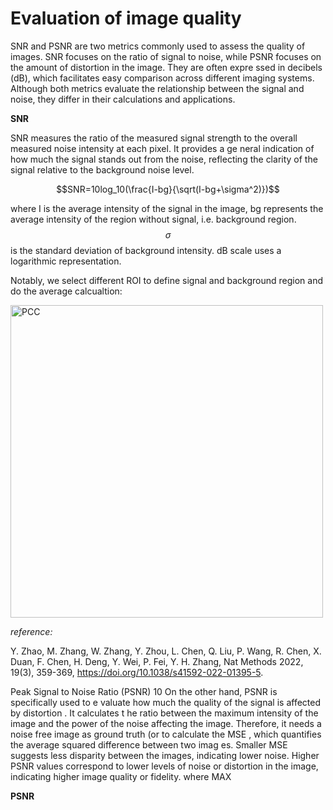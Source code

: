 # Evaluation of image quality

SNR and PSNR are two metrics commonly used to assess the quality of images. SNR focuses on the ratio of signal to noise, while PSNR focuses on the amount of distortion in the image. They are often expre ssed in decibels (dB), which facilitates easy comparison across different imaging systems. Although both metrics evaluate the relationship between the signal and noise, they differ in their calculations and applications.

**SNR**

SNR measures the ratio of the measured signal strength to the overall measured noise intensity at each pixel. It provides a ge neral indication of how much the signal stands out from the noise, reflecting the clarity of the signal relative to the background noise level.

$$SNR=10log_10(\frac{I-bg}{\sqrt(I-bg+\sigma^2)})$$

where I is the average intensity of the signal in the image, bg represents the average intensity of the region without signal, i.e. background region. $$\sigma$$ is the standard deviation of background intensity. dB scale uses a logarithmic representation.

Notably, we select different ROI to define signal and background region and do the average calcualtion:

<img src="img/SNR.png" alt="PCC" width="500" >

*reference:*

Y. Zhao, M. Zhang, W. Zhang, Y. Zhou, L. Chen, Q. Liu, P. Wang, R. Chen, X. Duan, F. Chen, H. Deng, Y. Wei, P. Fei, Y. H. Zhang, Nat Methods 2022, 19(3), 359-369, https://doi.org/10.1038/s41592-022-01395-5.

Peak Signal to Noise Ratio (PSNR)
10
On the other hand, PSNR is specifically used to
e valuate how much the quality of
the signal is affected by distortion . It calculates t he ratio between the maximum intensity
of the image and the power of the noise affecting the image. Therefore, it needs a
noise free image as ground truth (or to calculate the MSE , which quantifies the
average squared difference between two imag es. Smaller MSE suggests less disparity
between the images, indicating lower noise. Higher PSNR values correspond to lower
levels of noise or distortion in the image, indicating higher image quality or fidelity.
where MAX

**PSNR**
  

